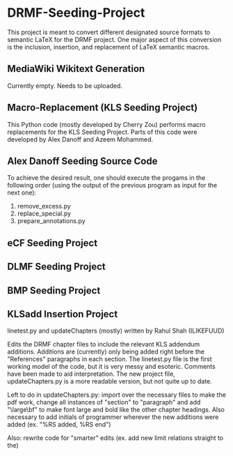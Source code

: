 # DRMF-Seeding-Project

This project is meant to convert different designated source formats to semantic LaTeX for the
DRMF project. One major aspect of this conversion is the inclusion, insertion, and replacement 
of LaTeX semantic macros.  

## MediaWiki Wikitext Generation

Currently empty. Needs to be uploaded.

## Macro-Replacement (KLS Seeding Project)

This Python code (mostly developed by Cherry Zou) performs macro replacements for the KLS Seeding Project.
Parts of this code were developed by Alex Danoff and Azeem Mohammed.

## Alex Danoff Seeding Source Code

To achieve the desired result, one should execute the progams in the following order (using the output of the previous program as input for the next one):

1. remove_excess.py
2. replace_special.py
3. prepare_annotations.py

## eCF Seeding Project

## DLMF Seeding Project

## BMP Seeding Project

## KLSadd Insertion Project
linetest.py and updateChapters (mostly) written by Rahul Shah (ILIKEFUUD)

Edits the DRMF chapter files to include the relevant KLS addendum additions. Additions are (currently) only being added right before the "References" paragraphs in each section. The linetest.py file is the first working model of the code, but it is very messy and esoteric. Comments have been made to aid interpretation. The new project file, updateChapters.py is a more readable version, but not quite up to date. 

Left to do in updateChapters.py:
import over the necessary files to make the pdf work, change all instances of "section" to "paragraph" and add "\large\bf" to make font large and bold like the other chapter headings. Also necessary to add initials of programmer wherever the new additions were added (ex. "%RS added, %RS end") 

Also: rewrite code for "smarter" edits (ex. add new limit relations straight to the) 
